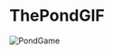 # ThePondGIF

![PondGame](https://github.com/user-attachments/assets/f32cf20d-c960-46a8-ad21-cd151bb7cf7a)

